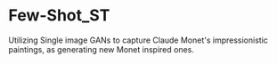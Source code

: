 # Few-Shot_ST
Utilizing Single image GANs to capture Claude Monet's impressionistic paintings, as generating new Monet inspired ones.
